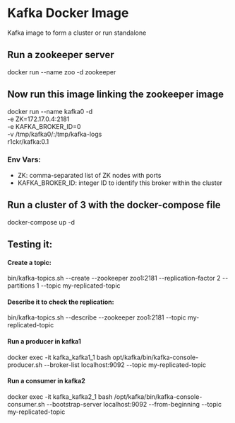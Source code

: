 # Kafka Docker Image

Kafka image to form a cluster or run standalone 

## Run a zookeeper server
docker run --name zoo -d zookeeper

## Now run this image linking the zookeeper image

docker run --name kafka0 -d \
-e ZK=172.17.0.4:2181 \
-e KAFKA_BROKER_ID=0 \
-v /tmp/kafka0/:/tmp/kafka-logs \
r1ckr/kafka:0.1

### Env Vars:
- ZK: comma-separated list of ZK nodes with ports
- KAFKA_BROKER_ID: integer ID to identify this broker within the cluster

## Run a cluster of 3 with the docker-compose file

docker-compose up -d

## Testing it:

#### Create a topic:
bin/kafka-topics.sh --create --zookeeper zoo1:2181 --replication-factor 2 --partitions 1 --topic my-replicated-topic

#### Describe it to check the replication:
bin/kafka-topics.sh --describe --zookeeper zoo1:2181 --topic my-replicated-topic

#### Run a producer in kafka1
docker exec -it kafka_kafka1_1 bash
opt/kafka/bin/kafka-console-producer.sh --broker-list localhost:9092 --topic my-replicated-topic

#### Run a consumer in kafka2
docker exec -it kafka_kafka2_1 bash
/opt/kafka/bin/kafka-console-consumer.sh --bootstrap-server localhost:9092 --from-beginning --topic my-replicated-topic

